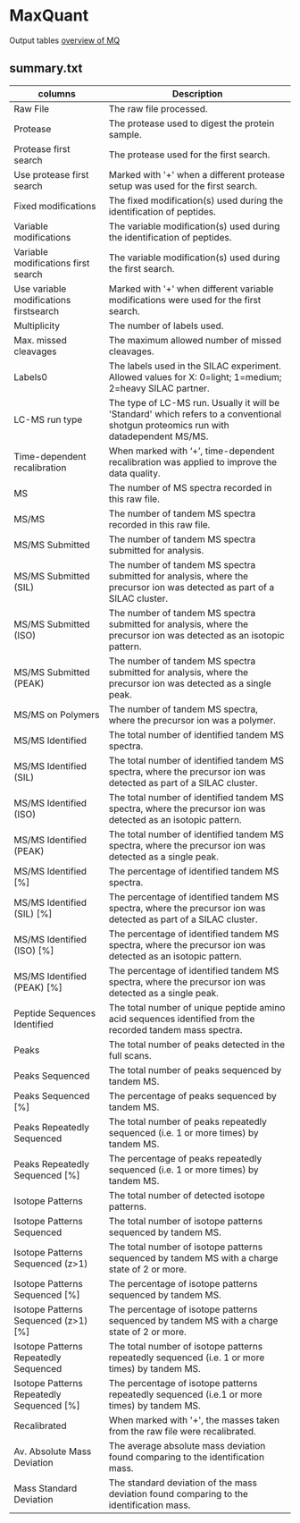 # MaxQuant

Output tables [overview of MQ](http://www.coxdocs.org/doku.php?id=maxquant:table:directory)

## summary.txt

| columns | Description|
| --- | ---|
| Raw File | The raw file processed. |
| Protease | The protease used to digest the protein sample.|
| Protease first search | The protease used for the first search.|
| Use protease first search |  Marked with '+' when a different protease setup was used for the first search.|
| Fixed modifications | The fixed modification(s) used during the identification of peptides.|
| Variable modifications | The variable modification(s) used during the identification of peptides.|
| Variable modifications first search | The variable modification(s) used during the first search.|
| Use variable modifications firstsearch | Marked with '+' when different variable modifications were used for the first search.|
| Multiplicity | The number of labels used.|
| Max. missed cleavages | The maximum allowed number of missed cleavages.|
| Labels0 | The labels used in the SILAC experiment. Allowed values for X: 0=light; 1=medium; 2=heavy SILAC partner.|
| LC-MS run type |The type of LC-MS run. Usually it will be 'Standard' which refers to a conventional shotgun proteomics run with datadependent MS/MS. |
| Time-dependent recalibration | When marked with ‘+’, time-dependent recalibration was applied to improve the data quality.|
| MS | The number of MS spectra recorded in this raw file.|
| MS/MS | The number of tandem MS spectra recorded in this raw file.|
| MS/MS Submitted | The number of tandem MS spectra submitted for analysis.|
| MS/MS Submitted (SIL) | The number of tandem MS spectra submitted for analysis, where the precursor ion was detected as part of a SILAC cluster.|
| MS/MS Submitted (ISO) | The number of tandem MS spectra submitted for analysis, where the precursor ion was detected as an isotopic pattern.|
| MS/MS Submitted (PEAK) | The number of tandem MS spectra submitted for analysis, where the precursor ion was detected as a single peak.|
| MS/MS on Polymers | The number of tandem MS spectra, where the precursor ion was a polymer.|
| MS/MS Identified | The total number of identified tandem MS spectra.|
| MS/MS Identified (SIL) | The total number of identified tandem MS spectra, where the precursor ion was detected as part of a SILAC cluster.|
| MS/MS Identified (ISO) | The total number of identified tandem MS spectra, where the precursor ion was detected as an isotopic pattern.|
| MS/MS Identified (PEAK) | The total number of identified tandem MS spectra, where the precursor ion was detected as a single peak.|
| MS/MS Identified [%] | The percentage of identified tandem MS spectra.|
| MS/MS Identified (SIL) [%] | The percentage of identified tandem MS spectra, where the precursor ion was detected as part of a SILAC cluster.|
| MS/MS Identified (ISO) [%] | The percentage of identified tandem MS spectra, where the precursor ion was detected as an isotopic pattern.|
| MS/MS Identified (PEAK) [%] | The percentage of identified tandem MS spectra, where the precursor ion was detected as a single peak.|
| Peptide Sequences Identified | The total number of unique peptide amino acid sequences identified from the recorded tandem mass spectra.|
| Peaks | The total number of peaks detected in the full scans.|
| Peaks Sequenced | The total number of peaks sequenced by tandem MS.|
| Peaks Sequenced [%] | The percentage of peaks sequenced by tandem MS.|
| Peaks Repeatedly Sequenced | The total number of peaks repeatedly sequenced (i.e. 1 or more times) by tandem MS.|
| Peaks Repeatedly Sequenced [%] | The percentage of peaks repeatedly sequenced (i.e. 1 or more times) by tandem MS.|
| Isotope Patterns | The total number of detected isotope patterns.|
| Isotope Patterns Sequenced          | The total number of isotope patterns sequenced by tandem MS.|
| Isotope Patterns Sequenced (z>1)    | The total number of isotope patterns sequenced by tandem MS with a charge state of 2 or more.|
| Isotope Patterns Sequenced [%]      | The percentage of isotope patterns sequenced by tandem MS.|
| Isotope Patterns Sequenced (z>1) [%] | The percentage of isotope patterns sequenced by tandem MS with a charge state of 2 or more.|
| Isotope Patterns Repeatedly Sequenced | The total number of isotope patterns repeatedly sequenced (i.e. 1 or more times) by tandem MS.|
| Isotope Patterns Repeatedly Sequenced [%] | The percentage of isotope patterns repeatedly sequenced (i.e.1 or more times) by tandem MS.|
| Recalibrated |  When marked with '+', the masses taken from the raw file were recalibrated.|
| Av. Absolute Mass Deviation  | The average absolute mass deviation found comparing to the identification mass.|
| Mass Standard Deviation |The standard deviation of the mass deviation found comparing to the identification mass.|
